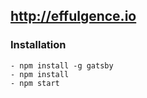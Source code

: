 ## http://effulgence.io

### Installation

```
- npm install -g gatsby
- npm install
- npm start
```
